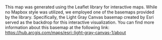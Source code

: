 This map was generated using the Leaflet library for interactive maps. While no Mapbox style was utilized, we employed one of the basemaps provided by the library. Specifically, the Light Gray Canvas basemap created by Esri served as the backdrop for this interactive visualization. You can find more information about this basemap at the following link: https://hub.arcgis.com/maps/esri::light-gray-canvas-1/about
